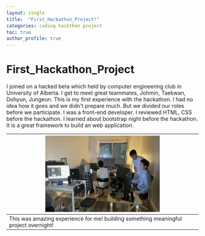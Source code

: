 ```yaml
---
layout: single
title:  "First_Hackathon_Project!"
categories: coding hackthon project
toc: true
author_profile: true
---
```

# First_Hackathon_Project

I joined on a hacked beta which held by computer engineering club in University of Alberta. 
I get to meet great teammates, Johmin, Taekwan, Dohyun, Jungeun. 
This is my first experience with the hackathon. I had no idea how it goes and we didn't prepare much. 
But we divided our roles before we participate. I was a front-end developer. 
I reviewed HTML, CSS before the hackathon. I learned about bootstrap night before the hackathon. 
It is a great framework to build an web application. 

|<center><img src="/assets/img/IMG_6194.JPG" width="300" height="200"></center>|
|--|
|This was amazing experience for me! building something meaningful project overnight!|


